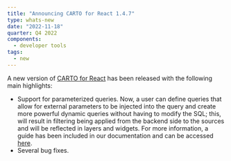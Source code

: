 ```yaml
---
title: "Announcing CARTO for React 1.4.7"
type: whats-new
date: "2022-11-18"
quarter: Q4 2022
components:
  - developer tools
tags:
  - new
---
```


A new version of [CARTO for React](https://docs.carto.com/react/overview/) has been released with the following main highlights:

- Support for parameterized queries. Now, a user can define queries that allow for external parameters to be injected into the query and create more powerful dynamic queries without having to modify the SQL; this, will result in filtering being applied from the backend side to the sources and will be reflected in layers and widgets. For more information, a guide has been included in our documentation and can be accessed [here]( https://docs.carto.com/react/guides/query-parameters/).
- Several bug fixes.